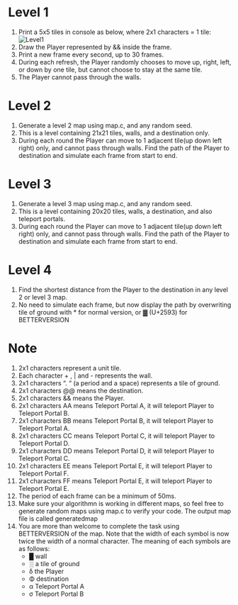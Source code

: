 # Level 1

1. Print a 5x5 tiles in console as below, where 2x1 characters = 1 tile:</br>
![Level1](https://user-images.githubusercontent.com/80484903/135872519-e0a185fd-4483-4969-a3a1-d1e0aebcb9bc.png)
2. Draw the Player represented by && inside the frame.
3. Print a new frame every second, up to 30 frames.
4. During each refresh, the Player randomly chooses to move up, right, left, or down by one tile, but cannot choose to stay at the same tile.
5. The Player cannot pass through the walls.

# Level 2
1. Generate a level 2 map using map.c, and any random seed.
2. This is a level containing 21x21 tiles, walls, and a destination only.
3. During each round the Player can move to 1 adjacent tile(up down left right) only, and cannot pass through walls. Find the path of the Player to destination and simulate each frame from start to end. 

# Level 3
1. Generate a level 3 map using map.c, and any random seed.
2. This is a level containing 20x20 tiles, walls, a destination, and also teleport portals.
3. During each round the Player can move to 1 adjacent tile(up down left right) only, and cannot pass through walls. Find the path of the Player to destination and simulate each frame from start to end.

# Level 4
1. Find the shortest distance from the Player to the destination in any level 2 or level 3 map.
2. No need to simulate each frame, but now display the path by overwriting tile of ground with * for normal version, or ▓ (U+2593) for BETTERVERSION

# Note
1. 2x1 characters represent a unit tile.
2. Each character + ,  |  and - represents the wall.
3. 2x1 characters “. “ (a period and a space)  represents a tile of ground.
4. 2x1 characters @@ means the destination.
5. 2x1 characters && means the Player.
6. 2x1 characters AA means Teleport Portal A, it will teleport Player to Teleport Portal B.
7. 2x1 characters BB means Teleport Portal B, it will teleport Player to  Teleport Portal A.
8. 2x1 characters CC means Teleport Portal C, it will teleport Player to Teleport Portal D.
9. 2x1 characters DD means Teleport Portal D, it will teleport Player to Teleport Portal C.
10. 2x1 characters EE means Teleport Portal E, it will teleport Player to Teleport Portal F.
11. 2x1 characters FF means Teleport Portal E, it will teleport Player to Teleport Portal E.
12. The period of each frame can be a minimum of 50ms.
13. Make sure your algorithmn is working in different maps, so feel free to generate random maps using map.c to verify your code. The output map file is called generatedmap
14. You are more than welcome to complete the task using BETTERVERSION of the map. Note that the width of each symbol is now twice the width of a normal character. The meaning of each symbols are as follows:
    - █  wall
    - ░  a tile of ground
    - δ   the Player
    - Φ  destination
    - α  Teleport Portal A
    - σ  Teleport Portal B

